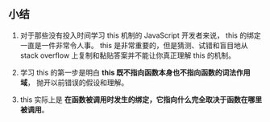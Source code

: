 ## 小结

1. 对于那些没有投入时间学习 this 机制的 JavaScript 开发者来说， this 的绑定一直是一件非常令人事。 this 是非常重要的，但是猜测、试错和盲目地从 stack overflow 上复制和黏贴答案并不能让你真正理解 this 的机制。

2. 学习 this 的第一步是明白 **this 既不指向函数本身也不指向函数的词法作用域**， 抛开以前错误的假设和理解。

3. this 实际上是 **在函数被调用时发生的绑定，它指向什么完全取决于函数在哪里被调用**。